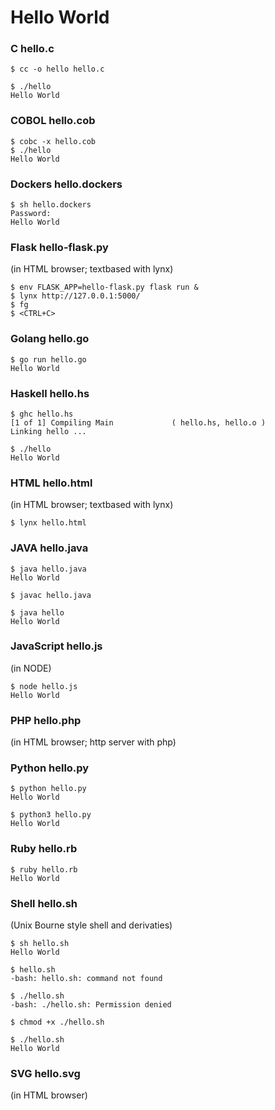 # Hello World

### C hello.c
```
$ cc -o hello hello.c

$ ./hello
Hello World
```
### COBOL hello.cob
```
$ cobc -x hello.cob
$ ./hello
Hello World
```

### Dockers hello.dockers
```
$ sh hello.dockers 
Password:
Hello World
```

### Flask hello-flask.py
(in HTML browser; textbased with lynx)
```
$ env FLASK_APP=hello-flask.py flask run & 
$ lynx http://127.0.0.1:5000/
$ fg
$ <CTRL+C>
```

### Golang hello.go
```
$ go run hello.go
Hello World
```

### Haskell hello.hs
```
$ ghc hello.hs
[1 of 1] Compiling Main             ( hello.hs, hello.o )
Linking hello ...

$ ./hello
Hello World
```

### HTML hello.html
(in HTML browser; textbased with lynx)
```
$ lynx hello.html
```

### JAVA hello.java
```
$ java hello.java
Hello World

$ javac hello.java

$ java hello
Hello World
```

### JavaScript hello.js
(in NODE)
```
$ node hello.js
Hello World
```

### PHP hello.php
(in HTML browser; http server with php)


### Python hello.py
```
$ python hello.py
Hello World

$ python3 hello.py
Hello World
```

### Ruby hello.rb
```
$ ruby hello.rb
Hello World
```

### Shell hello.sh
(Unix Bourne style shell and derivaties)
```
$ sh hello.sh
Hello World

$ hello.sh
-bash: hello.sh: command not found

$ ./hello.sh
-bash: ./hello.sh: Permission denied

$ chmod +x ./hello.sh

$ ./hello.sh
Hello World
```

### SVG hello.svg
(in HTML browser)
```
